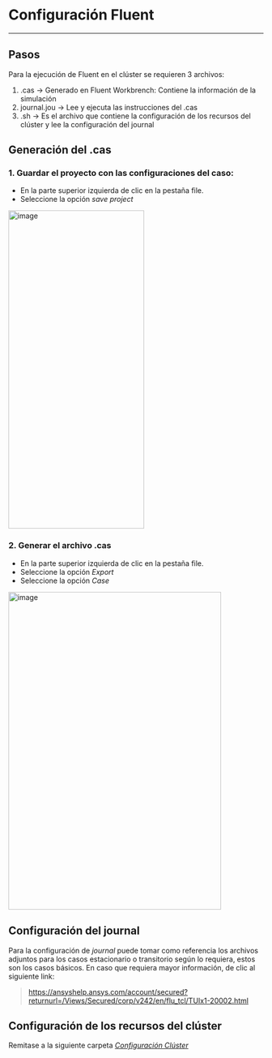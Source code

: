 # **Configuración Fluent**
-----
## **Pasos**

Para la ejecución de Fluent en el clúster se requieren 3 archivos: 
1. .cas -> Generado en Fluent Workbrench: Contiene la información de la simulación
2. journal.jou -> Lee y ejecuta las instrucciones del .cas
3. .sh -> Es el archivo que contiene la configuración de los recursos del clúster y lee la configuración del journal

## **Generación del .cas**
### 1. Guardar el proyecto con las configuraciones del caso:
- En la parte superior izquierda de clic en la pestaña file.
- Seleccione la opción *save project*
<img width="268" height="628" alt="image" src="https://github.com/user-attachments/assets/fdaeb2a4-205a-459d-81ad-02c5a535b09e" />

### 2. Generar el archivo .cas
- En la parte superior izquierda de clic en la pestaña file.
- Seleccione la opción *Export*
- Seleccione la opción *Case*
<img width="420" height="627" alt="image" src="https://github.com/user-attachments/assets/588dfd2d-c476-4c38-af02-a643eadfe83c" />

## **Configuración del journal**
Para la configuración de *journal* puede tomar como referencia los archivos adjuntos para los casos estacionario o transitorio según lo requiera, estos son los casos básicos. En caso que requiera mayor información, de clic al siguiente link:
> https://ansyshelp.ansys.com/account/secured?returnurl=/Views/Secured/corp/v242/en/flu_tcl/TUIx1-20002.html

## **Configuración de los recursos del clúster**
Remitase a la siguiente carpeta *[Configuración Clúster](https://github.com/IMEC-HPC/Cluster/tree/main/Configuraci%C3%B3n%20Cluster)*

